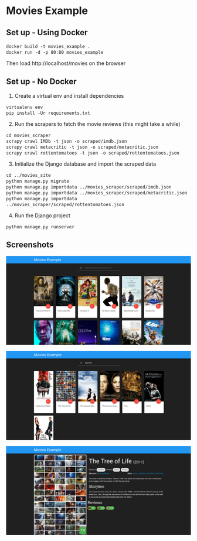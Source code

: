 # Movies Example

## Set up - Using Docker

```
docker build -t movies_example .
docker run -d -p 80:80 movies_example
```

Then load http://localhost/movies on the browser

## Set up - No Docker

1. Create a virtual env and install dependencies
```
virtualenv env
pip install -Ur requirements.txt
```

2. Run the scrapers to fetch the movie reviews (this might take a while)
```
cd movies_scraper
scrapy crawl IMDb -t json -o scraped/imdb.json
scrapy crawl metacritic -t json -o scraped/metacritic.json
scrapy crawl rottentomatoes -t json -o scraped/rottentomatoes.json
```

3. Initialize the Django database and import the scraped data
```
cd ../movies_site
python manage.py migrate
python manage.py importdata ../movies_scraper/scraped/imdb.json
python manage.py importdata ../movies_scraper/scraped/metacritic.json
python manage.py importdata ../movies_scraper/scraped/rottentomatoes.json
```

4. Run the Django project
```
python manage.py runserver
```

## Screenshots

![screen1](screenshots/screenshot_01.png)

![screen2](screenshots/screenshot_02.png)

![screen3](screenshots/screenshot_03.png)

